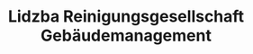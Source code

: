 ---
title: "Lidzba Reinigungsgesellschaft Gebäudemanagement"
url: /cottbus/lidzba-reinigungsgesellschaft-gebaeudemanagement/
shop: Allgemein
---